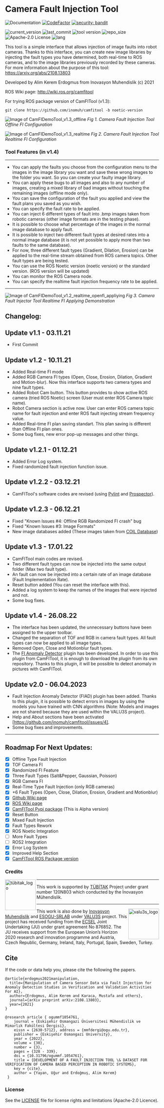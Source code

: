 # Camera Fault Injection Tool
![Documentation](https://img.shields.io/badge/Docs-http%3A%2F%2Fwiki.ros.org%2Fcamfitool%2F-brightgreen)
[![CodeFactor](https://www.codefactor.io/repository/github/akerdogmus/camfitool/badge)](https://www.codefactor.io/repository/github/akerdogmus/camfitool)
[![security: bandit](https://img.shields.io/badge/security-bandit-yellow.svg)](https://github.com/PyCQA/bandit)

![current_version](https://img.shields.io/github/v/release/inomuh/camfitool?color=green) ![last_commit](https://img.shields.io/github/last-commit/inomuh/Camera-Fault-Injection-Tool?color=green) ![tool version](https://img.shields.io/badge/version-standart-blue) ![repo_size](https://img.shields.io/github/repo-size/inomuh/Camera-Fault-Injection-Tool) ![Apache-2.0 License](https://img.shields.io/github/license/inomuh/Camera-Fault-Injection-Tool?color=blue) ![lang](https://img.shields.io/github/languages/top/inomuh/camfitool)

This tool is a simple interface that allows injection of image faults into robot cameras. Thanks to this interface, you can create new image libraries by injecting the fault types you have determined, both real-time to ROS cameras, and to the image libraries previously recorded by these cameras. For more information about the purpose of this tool: https://arxiv.org/abs/2108.13803

Developed by Alim Kerem Erdogmus from Inovasyon Muhendislik (c) 2021

ROS Wiki page: http://wiki.ros.org/camfitool

For trying ROS package version of CamFITool (v1.3):

    git clone https://github.com/inomuh/camfitool -b noetic-version
    

![Image of CamFIDemoTool_v1.3_offline](https://github.com/Akerdogmus/camfitool/blob/v1.4/camfitool_v1.4_offline.png)
*Fig 1. Camera Fault Injection Tool Offline FI Configuration*

![Image of CamFIDemoTool_v1.3_realtime](https://github.com/Akerdogmus/camfitool/blob/v1.4/camfitool_v1.4_realtime.png)
*Fig 2. Camera Fault Injection Tool Realtime FI Configuration*

### Tool Features (in v1.4)
---------------------------
- You can apply the faults you choose from the configuration menu to the images in the image library you want and save these wrong images to the folder you want. So you can create your faulty image library.
- You can apply these bugs to all images and also to any number of images, creating a mixed library of bad images without touching the remaining images (offline mode only).
- You can save the configuration of the fault you applied and view the fault plans you saved as you wish.
- You can specify the fault rate to be applied.
- You can inject 6 different types of fault into .bmp images taken from robotic cameras (other image formats are in the testing phase).
- It is possible to choose what percentage of the images in the normal image database to apply fault.
- It is possible to inject two different fault types at desired rates into a normal image database (it is not yet possible to apply more than two faults to the same database).
- For now, three different fault types (Gradient, Dilation, Erosion) can be applied to the real-time stream obtained from ROS camera topics. Other fault types are being tested.
- You can use the ROS Noetic version (noetic version) or the standard version. (ROS version will be updated)
- You can monitor the ROS Camera node.
- You can specify the realtime fault injection frequency rate to be applied.

---

![Image of CamFIDemoTool_v1.2_realtime_openfi_appliying](https://github.com/inomuh/Camera-Fault-Injector-Tool/blob/v1.2/camfitool_v1.2_realtime_openfi_applying.png)
*Fig 3. Camera Fault Injector Tool Realtime FI Applying Demonstration*

Changelog:
----------
Update v1.1 - 03.11.21
------------------------
- First Commit

Update v1.2 - 10.11.21
------------------------
- Added Real-time FI mode
- Added RGB Camera FI types (Open, Close, Erosion, Dilation, Gradient and Motion-blur). Now this interface supports two camera types and nine fault types.
- Added Robot Cam button. This button provides to show active ROS camera (tried ROS Noetic) screen (User must enter ROS Camera topic name).
- Robot Camera section is active now. User can enter ROS camera topic name for fault injection and enter ROS fault injecting stream frequency value.
- Added Real-time FI plan saving standart. This plan saving is different than Offline FI plan ones.
- Some bug fixes, new error pop-up messages and other things.

Update v1.2.1 - 01.12.21
------------------------
- Added Error Log system.
- Fixed randomized fault injection function issue.

Update v1.2.2 - 03.12.21
------------------------
- CamFITool's software codes are revised (using [Pylint](https://pylint.org/) and [Prospector](https://pypi.org/project/prospector/)).

Update v1.2.3 - 06.12.21
------------------------
- Fixed "Known Issues #4: Offline RGB Randomized FI crash" bug
- Fixed "Known Issues #3: Image Formats"
- New image databases added (These images taken from [COIL Database](https://www1.cs.columbia.edu/CAVE/software/softlib/coil-100.php))

Update v1.3 - 17.01.22
------------------------
- CamFITool main codes are revised.
- Two different fault types can now be injected into the same output folder (Max two fault type).
- An fault can now be injected into a certain rate of an image database (Fault Implementation Rate).
- Reset button added (You can reset the interface with this).
- Added a log system to keep the names of the images that were injected and not.
- Some bug fixes.

Update v1.4 - 26.08.22
------------------------
- The interface has been updated, the unnecessary buttons have been assigned to the upper toolbar.
- Changed the separation of TOF and RGB in camera fault types. All fault types can now be applied to all image types.
- Removed Open, Close and Motionblur fault types.
- The [FI Anomaly Detector](https://github.com/inomuh/FI-Anomaly-Detector) plugin has been developed. In order to use this plugin from CamFITool, it is enough to download the plugin from its own repository. Thanks to this plugin, it will be possible to detect anomaly in pictures with CamFITool.

Update v2.0 - 06.04.2023
------------------------
- Fault Injection Anomaly Detector (FIAD) plugin has been added. Thanks to this plugin, it is possible to detect errors in images by using the models you have trained with CNN algorithms (Note: Models and images are not shared because they are used within the VALU3S project).
- Help and About sections have been activated [https://github.com/inomuh/camfitool/issues/4].
- Some bug fixes and improvements.

---------------------------------------------------------------------------------
Roadmap For Next Updates:
-------------------------
* [x] Offline Type Fault Injection
* [x] TOF Camera FI
* [x] Randomized FI Feature
* [x] Three Fault Types (Salt&Pepper, Gaussian, Poisson)
* [x] RGB Camera FI
* [x] Real-Time Type Fault Injection (only RGB cameras)
* [x] +6 Fault Types (Open, Close, Dilation, Erosion, Gradient and Motionblur)
* [x] [Github Wiki page](https://github.com/inomuh/camfitool/wiki)
* [x] [ROS Wiki page](http://wiki.ros.org/camfitool/)
* [x] [CamFITool Pypi package](https://pypi.org/project/camfitool/) (This is Alpha version)
* [x] Reset Button
* [x] Mixed Fault Injection
* [x] Fault Types Rework
* [x] ROS Noetic Integration
* [ ] More Fault Types
* [ ] ROS2 Integration
* [x] Error Log System
* [x] Improved Help Section
* [x] [CamFITool ROS Package version](https://github.com/inomuh/camfitool/tree/noetic-version)

### Credits

<a href="http://valu3s.eu">
  <img align=left img src="https://upload.wikimedia.org/wikipedia/tr/d/d0/TUBITAK-Logo.jpg" 
       alt="tübitak_logo" height="100" >
</a>

---

This work is supported by [TÜBİTAK](https://www.tubitak.gov.tr/) Project under grant number 120N803 which conducted by the İnovasyon Mühendislik.

---

<a href="http://valu3s.eu">
  <img align=right img src="https://valu3s.eu/wp-content/uploads/2020/04/VALU3S_green_transparent-1024x576.png" 
       alt="valu3s_logo" height="100" >
</a>

  This work is also done by [Inovasyon Muhendislik](https://www.inovasyonmuhendislik.com/) and [ESOGU-SRLAB](https://srlab.ogu.edu.tr/) under [VALU3S](https://valu3s.eu) project. This project has received funding from the [ECSEL](https://www.ecsel.eu) Joint Undertaking (JU) under grant agreement No 876852. The JU receives support from the European Union’s Horizon 2020 research and innovation programme and Austria, Czech Republic, Germany, Ireland, Italy, Portugal, Spain, Sweden, Turkey.
  
## Cite

If the code or data help you, please cite the following the papers.

    @article{erdogmus2021manipulation,
      title={Manipulation of Camera Sensor Data via Fault Injection for Anomaly Detection Studies in Verification and Validation Activities For AI},
      author={Erdogmus, Alim Kerem and Karaca, Mustafa and others},
      journal={arXiv preprint arXiv:2108.13803},
      year={2021}
    }
    
    @research article { ogummf1054761, 
        journal = {Eskişehir Osmangazi Üniversitesi Mühendislik ve Mimarlık Fakültesi Dergisi}, 
        eissn = {2630-5712}, address = {mmfdergi@ogu.edu.tr}, 
        publisher = {Eskişehir Osmangazi University}, 
        year = {2022}, 
        volume = {30}, 
        number = {3}, 
        pages = {328 - 339}, 
        doi = {10.31796/ogummf.1054761}, 
        title = {DEVELOPMENT OF A FAULT INJECTION TOOL \& DATASET FOR VERIFICATION OF CAMERA BASED PERCEPTION IN ROBOTIC SYSTEMS}, 
        key = {cite}, 
        author = {Yayan, Uğur and Erdoğmuş, Alim Kerem} 
     }

### License

See the [LICENSE](LICENSE.md) file for license rights and limitations (Apache-2.0 Licence).
